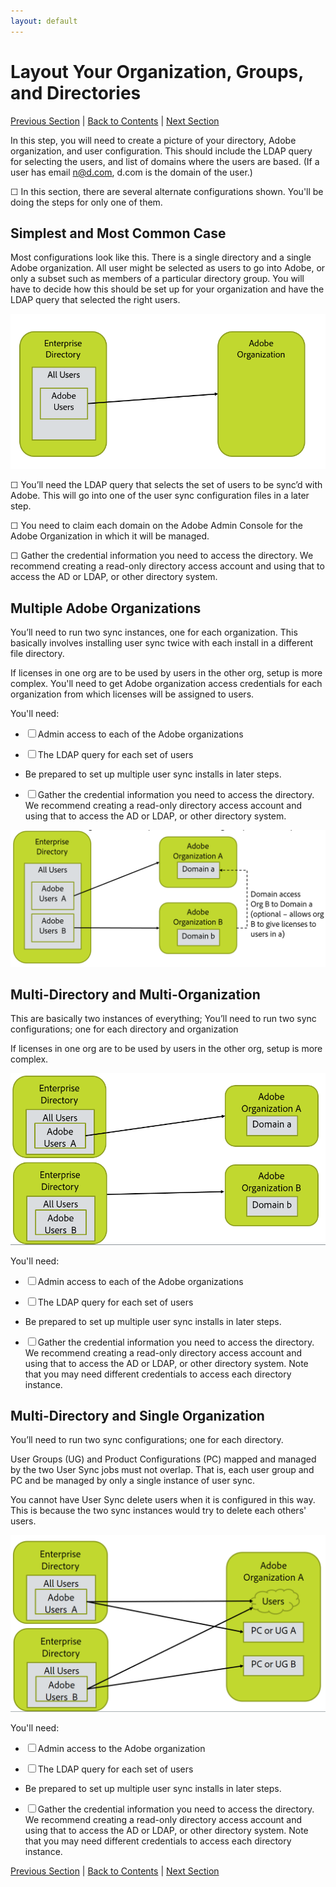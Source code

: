 ```yaml
---
layout: default
---
```


# Layout Your Organization, Groups, and Directories

[Previous Section](before_you_start.md) \| [Back to Contents](index.md) \| [Next Section](layout_products.md)

In this step, you will need to create a picture of your directory, Adobe organization, and user configuration.  This should include the LDAP query for selecting the users, and list of domains where the users are based.  (If a user has email n@d.com, d.com is the domain of the user.)

&#9744; In this section, there are several alternate configurations shown.  You'll be doing the steps for only one of them.

## Simplest and Most Common Case

Most configurations look like this.  There is a single directory and a single Adobe organization. All user might be selected as users to go into Adobe, or only a subset such as members of a particular directory group.  You will have to decide how this should be set up for your organization and have the LDAP query that selected the right users.

![Simple Configuration](images/layout_orgs_simple.PNG)

&#9744; You’ll need the LDAP query that selects the set of users to be sync’d with Adobe.  This will go into one of the user sync configuration files in a later step.


&#9744; You need to claim each domain on the Adobe Admin Console for the Adobe Organization in which it will be managed.

&#9744; Gather the credential information you need to access the directory.  We recommend creating a read-only directory access account and using that to access the AD or LDAP, or other directory system.

## Multiple Adobe Organizations

You’ll need to run two sync instances, one for each organization.  This basically involves installing user sync twice with each install in a different file directory.

If licenses in one org are to be used by users in the other org, setup is more complex.  You'll need to get Adobe organization access credentials for each organization from which licenses will be assigned to users.


You'll need:

- &#9744; Admin access to each of the Adobe organizations

- &#9744; The LDAP query for each set of users

-  Be prepared to set up multiple user sync installs in later steps.

-  &#9744; Gather the credential information you need to access the directory.  We recommend creating a read-only directory access account and using that to access the AD or LDAP, or other directory system.




![Multi Configuration](images/layout_orgs_multi.png)

## Multi-Directory and Multi-Organization

This are basically two instances of everything; You’ll need to run two sync configurations; one for each directory and organization

If licenses in one org are to be used by users in the other org, setup is more complex.



![Multi orgs and multiple directories](images/layout_orgs_multi_dir_multi_org.png)


You'll need:

- &#9744; Admin access to each of the Adobe organizations

- &#9744; The LDAP query for each set of users

-  Be prepared to set up multiple user sync installs in later steps.

-  &#9744; Gather the credential information you need to access the directory.  We recommend creating a read-only directory access account and using that to access the AD or LDAP, or other directory system.
 Note that you may need different credentials to access each directory instance.


## Multi-Directory and Single Organization

You’ll need to run two sync configurations; one for each directory.

User Groups (UG) and Product Configurations (PC) mapped and managed by the two User Sync jobs must not overlap.  That is, each user group and PC and be managed by only a single instance of user sync.

You cannot have User Sync delete users when it is configured in this way.  This is because the two sync instances would try to delete each others' users.


![Multi directories and single org](images/layout_orgs_multi_dir_single_org.png)

You'll need:

- &#9744; Admin access to the Adobe organization

- &#9744; The LDAP query for each set of users

-  Be prepared to set up multiple user sync installs in later steps.

-  &#9744; Gather the credential information you need to access the directory.  We recommend creating a read-only directory access account and using that to access the AD or LDAP, or other directory system.
 Note that you may need different credentials to access each directory instance.


[Previous Section](before_you_start.md) \| [Back to Contents](index.md) \| [Next Section](layout_products.md)
